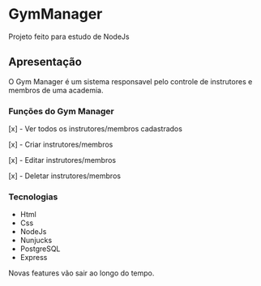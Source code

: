 # GymManager

Projeto feito para estudo de NodeJs

## Apresentação 

O Gym Manager é um sistema responsavel pelo controle de instrutores e membros de uma academia.

### Funções do Gym Manager

[x] - Ver todos os instrutores/membros cadastrados

[x] - Criar instrutores/membros

[x] - Editar instrutores/membros

[x] - Deletar instrutores/membros

### Tecnologias

* Html
* Css
* NodeJs
* Nunjucks
* PostgreSQL
* Express

Novas features vão sair ao longo do tempo.